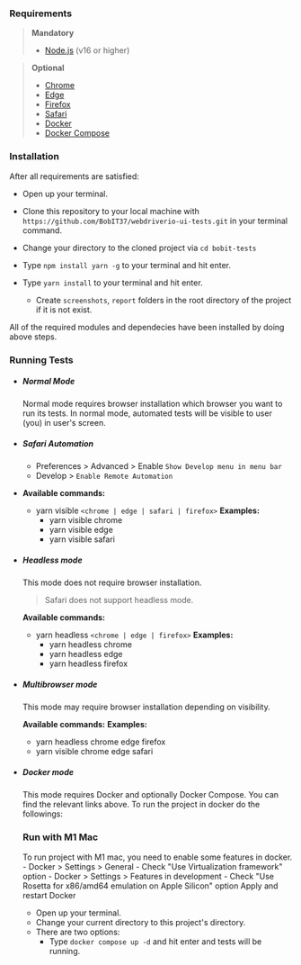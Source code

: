 ### Requirements
> **Mandatory**
>  - [Node.js](https://nodejs.org/en/) (v16 or higher)

> **Optional**
> - [Chrome](https://www.google.com/chrome/downloads/)
> - [Edge](https://www.microsoft.com/en-us/edge)
> - [Firefox](https://www.mozilla.org/en-US/firefox/products/)
> - [Safari](https://support.apple.com/downloads/safari)
> - [Docker](https://www.docker.com/products/docker-desktop/)
> - [Docker Compose](https://docs.docker.com/compose/install/)

### Installation
After all requirements are satisfied:
- Open up your terminal.
- Clone this repository to your local machine with `https://github.com/BobIT37/webdriverio-ui-tests.git` in your terminal command.
- Change your directory to the cloned project via `cd bobit-tests`
- Type `npm install yarn -g` to your terminal and hit enter.
- Type `yarn install` to your terminal and hit enter.

  - Create `screenshots`, `report` folders in the root directory of the project if it is not exist.

All of the required modules and dependecies have been installed by doing above steps.

### Running Tests

- ##### Normal Mode
  Normal mode requires browser installation which browser you want to run its tests. In normal mode, automated tests will be visible to user (you) in user's screen.
- ##### Safari Automation 
  - Preferences > Advanced > Enable `Show Develop menu in menu bar`
  - Develop > `Enable Remote Automation`

- **Available commands:**
  - yarn visible `<chrome | edge | safari | firefox>`
    **Examples:**
    - yarn visible chrome
    - yarn visible edge
    - yarn visible safari

- ##### Headless mode
  This mode does not require browser installation.
  > Safari does not support headless mode.

  **Available commands:**
  - yarn headless `<chrome | edge | firefox>`
    **Examples:**
    - yarn headless chrome
    - yarn headless edge
    - yarn headless firefox

- ##### Multibrowser mode
  This mode may require browser installation depending on visibility.

  **Available commands:**
    **Examples:**
    - yarn headless chrome edge firefox
    - yarn visible chrome edge safari

- ##### Docker mode
  This mode requires Docker and optionally Docker Compose. You can find the relevant links above. To run the project in docker do the followings:

  ### Run with M1 Mac
    To run project with M1 mac, you need to enable some features in docker.
      - Docker > Settings > General
        - Check "Use Virtualization framework" option
      - Docker > Settings > Features in development
        - Check "Use Rosetta for x86/amd64 emulation on Apple Silicon" option
      Apply and restart Docker

  - Open up your terminal.
  - Change your current directory to this project's directory.
  - There are two options:
    - Type `docker compose up -d` and hit enter and tests will be running.